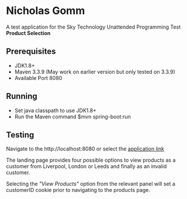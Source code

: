 Nicholas Gomm
=============

A test application for the Sky Technology Unattended Programming Test **Product Selection**

Prerequisites
-------------

* JDK1.8+
* Maven 3.3.9  (May work on earlier version but only tested on 3.3.9)
* Available Port 8080

Running
-------

* Set java classpath to use JDK1.8+
* Run the Maven command $mvn spring-boot:run

Testing
-------

Navigate to the http://localhost:8080 or select the [application link](http://localhost:8080)

The landing page provides four possible options to view products as a
customer from Liverpool, London or Leeds and finally as an invalid customer.

Selecting the _"View Products"_ option from the relevant panel will set a customerID
cookie prior to navigating to the products page.








